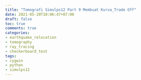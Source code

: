 ```yaml
---
title: "Tomografi Simulps12 Part 9 Membuat Kurva_Trade Off"
date: 2021-05-20T10:06:47+07:00
draft: false
toc: true
comments: true
categories:
- earthquake_relocation
- tomography
- ray_tracing
- checkerboard_test
tags:
- cygwin
- python
- simulps12
---
```


